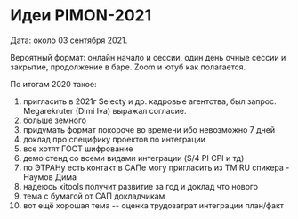 ﻿# Идеи PIMON-2021

Дата: около 03 сентября 2021.

Вероятный формат: онлайн начало и сессии, один день очные сессии и закрытие, продолжение в баре. Zoom и ютуб как полагается.

По итогам 2020 такое:
1) пригласить в 2021г Selecty и др. кадровые агентства, был запрос. Megarekruter (Dimi Iva) выражал согласие.
2) больше земного
3) придумать формат покороче во времени ибо невозможно 7 дней
4) доклад про специфику проектов по интеграции
5) все хотят ГОСТ шифрование
6) демо стенд со всеми видами интеграции (S/4 PI CPI и тд)
7) по ЭТРАНу есть контакт в САПе могу пригласить из TM RU спикера   - Наумов Дима
8) надеюсь xitools получит развитие за год и доклад что нового
9) тема с бумагой от САП докладчикам
10) вот ещё хорошая тема -- оценка трудозатрат интеграции план/факт